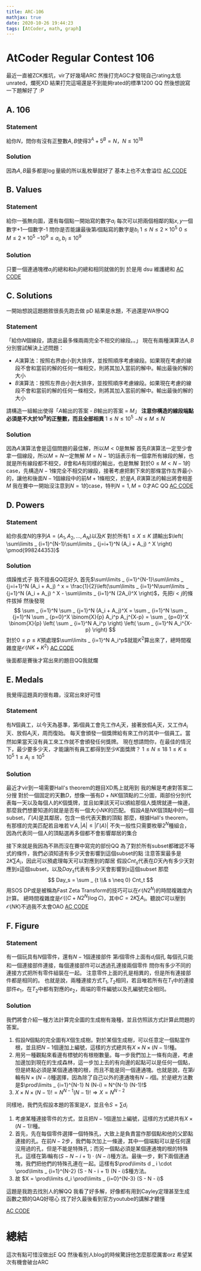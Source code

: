 ```yaml
---
title: ARC-106
mathjax: true
date: 2020-10-26 19:44:23
tags: [AtCoder, math, graph]
---
```


# AtCoder Regular Contest 106
最近一直被ZCK推坑，vir了好幾場ARC
然後打完AGC才發現自己rating太低unrated，爛死XD
結果打完這場還是不到能夠rated的標準1200 QQ
然後想說寫一下題解好了 :P

## A. 106
### Statement
給你$N$，問你有沒有正整數$A,B$使得$3^A+5^B = N$，$N \leq 10^{18}$
### Solution
因為$A,B$最多都是$\log$量級的所以亂枚舉就好了
基本上也不太會溢位
[AC CODE](https://atcoder.jp/contests/arc106/submissions/17615332)

## B. Values
### Statement
給你一張無向圖，還有每個點一開始寫的數字$a_i$
每次可以把兩個相鄰的點$x,y$一個數字+1一個數字-1
問你是否能讓最後第$i$個點寫的數字是$b_i$
$1 \leq N \leq 2 \times 10^5$
$0 \leq M \leq 2 \times 10^5$
$-10^9 \leq a_i, b_i \leq 10^9$
### Solution
只要一個連通塊裡$a_i$的總和和$b_i$的總和相同就做的到
於是用 dsu 維護總和
[AC CODE](https://atcoder.jp/contests/arc106/submissions/17617055)

## C. Solutions
一開始想說這題題敘很長先跑去做 pD
結果是水題，不過還是WA慘QQ
### Statement
「給你$N$個線段，請選出最多條兩兩完全不相交的線段。。」
現在有兩種演算法$A,B$分別嘗試解決上述問題：
- $A$演算法：按照右界由小到大排序，並按照順序考慮線段。如果現在考慮的線段不會和當前的解的任何一條相交，則將其加入當前的解中。輸出最後的解的大小
- $B$演算法：按照左界由小到大排序，並按照順序考慮線段。如果現在考慮的線段不會和當前的解的任何一條相交，則將其加入當前的解中。輸出最後的解的大小

請構造一組輸出使得「$A$輸出的答案 - $B$輸出的答案 = $M$」
**注意你構造的線段端點必須是不大於$10^9$的正整數，而且全部相異**
$1 \leq N \leq 10^5$
$-N \leq M \leq N$
### Solution
因為$A$演算法會是這個問題的最佳解，所以$M<0$是無解
首先$B$演算法一定至少會拿一個線段，所以$M=N$一定無解
$M=N-1$的話表示有一個拿所有線段的解，也就是所有線段都不相交，$B$會和$A$有同樣的輸出，也是無解
對於$0 \leq M < N-1$的case，先構造$N-1$條完全不相交的線段，接著考慮把剩下來的那條當作左界最小的，讓他和後面$N-1$個線段中的前$M+1$條相交，於是$A,B$演算法的輸出將會相差$M$
我在賽中一開始沒注意到$N = 1$的case，特判$N = 1, M = 0$才AC QQ
[AC CODE](https://atcoder.jp/contests/arc106/submissions/17628056)

## D. Powers
### Statement
給你長度$N$的序列$A = (A_1,A_2,\dots,A_N)$以及$K$
對於所有$1\leq X\leq K$
請輸出$\left( \sum\limits _ {i=1}^{N-1}\sum\limits _ {j=i+1}^N (A_i + A_j) ^ X \right) \pmod{998244353}$
### Solution
煩躁推式子
我不擅長QQ花好久
首先$\sum\limits _ {i=1}^{N-1}\sum\limits _ {j=i+1}^N (A_i + A_j) ^ x = \frac{1}{2}\left(\sum\limits _ {i=1}^N\sum\limits _ {j=1}^N (A_i + A_j) ^ X - \sum\limits _ {i=1}^N (2A_i)^X \right)$，先把$i < j$的條件拔掉
然後發現
$$
\sum _ {i=1}^N \sum _ {j=1}^N (A_i + A_j)^X = \sum _ {i=1}^N \sum _ {j=1}^N \sum _ {p=0}^X \binom{X}{p} A_i^p A_j^{X-p} = \sum _ {p=0}^X \binom{X}{p} \left( \sum _ {i=1}^N A_i^p \right) \left( \sum _ {i=1}^N A_i^{X-p} \right)
$$
對於$0\leq p\leq K$預處理$\sum\limits _ {i=1}^N A_i^p$就能$K^2$算出來了，總時間複雜度是$\mathcal{O}(NK+K^2)$
[AC CODE](https://atcoder.jp/contests/arc106/submissions/17629927)

後面都是賽後才寫出來的題目QQ我就爛

## E. Medals
我覺得這題真的很有趣，沒寫出來好可惜
### Statement
有$N$個員工，以今天為基準，第$i$個員工會先工作$A_i$天，接著放假$A_i$天，又工作$A_i$天、放假$A_i$天，周而復始。
每天會頒發一個獎牌給有來工作的其中一個員工。當然如果當天沒有員工來工作就不會頒發任何獎牌。
現在想請問你，在最佳的情況下，最少要多少天，才能讓所有員工都得到至少$K$面獎牌？
$1 \leq N \leq 18$
$1 \leq K \leq 10^5$
$1 \leq A_i \leq 10^5$
### Solution
最近才vir到一場需要Hall's theorem的題目XD馬上就用到
我的解是考慮對答案二分搜
對於一個固定的天數$D$，想像一張有$D+NK$個頂點的二分圖，兩部份分別代表每一天以及每個人的$K$個獎牌，並且如果該天可以頒給那個人獎牌就連一條邊，那麼我們想要知道的就是是否有一個大小$NK$的匹配。
假設$A$是$NK$個頂點中的一個subset，$\Gamma(A)$是其鄰居，包含一些代表天數的頂點
那麼，根據Hall's theorem，有那樣的完美匹配若且唯若$\forall A, |A| \leq |\Gamma(A)|$
不失一般性只需要枚舉$2^N$種組合，因為代表同一個人的頂點選再多個都不會影響鄰居的集合

接下來就是我因為不熟而沒在賽中寫完的部份QQ
為了對於所有subset都確認不等式的條件，我們必須知道有多少天會影響到這個subset的點
注意答案最多是$2K\sum A_i$，因此可以預處理每天可以對應到的鄰居
假設$Cnt_s$代表在$D$天內有多少天對應到$s$這個subset，以及$Day_s$代表有多少天會影響到$s$這個subset
那麼
$$
Day_s = \sum _ {t \\& s \neq 0} Cnt_t
$$
用SOS DP或是被稱為Fast Zeta Transform的技巧可以在$\mathcal{O}(N2^N)$的時間複雜度內計算。
總時間複雜度是$\mathcal{O}((C+N2^N)\log C)$，其中$C = 2K\sum A_i$。聽說$C$可以壓到$\mathcal{O}(NK)$不過我不太會OAO
[AC CODE](https://atcoder.jp/contests/arc106/submissions/17638981)

## F. Figure
### Statement
有一個玩具有$N$個零件，還有$N-1$個連接部件
第$i$個零件上面有$d_i$個孔
每個孔只能和一個連接部件連接，每個連接部件可以透過孔連接兩個零件
問你有多少不同的連接方式把所有零件組裝在一起。
注意零件上面的孔是相異的，但是所有連接部件都是相同的。
也就是說，兩種連接方式$T_1, T_2$相同，若且唯若所有在$T_1$中的連接部件$e_1$，在$T_2$中都有對應的$e_2$，兩端的零件編號以及孔編號完全相同。

### Solution
我們將會介紹一種方法計算完全圖的生成樹有幾種，並且仿照該方式計算此問題的答案。
1. 假設$N$個點的完全圖有$X$個生成樹。對於某個生成樹，可以任意定一個點當作根，並且把$N-1$個邊加上編號，這樣的方式總共有$X \times N \times (N-1)!$種。
2. 用另一種觀點來看邊有標號的有根樹數量。每一步我們加上一條有向邊，考慮加邊加到現在的生成森林，這一步加上去的有向邊的起點可以是任何一個點，但是終點必須是某個連通塊的根，而且不能是同一個連通塊。也就是說，在第$i$輪有$N \times (N-i)$種選擇，因為除了自己以外的連通塊有$N-i$個。於是總方法數是$\prod\limits _ {i=1}^{N-1} N (N-i) = N^{N-1} (N-1)!$
3. $X \times N \times (N-1)! = N^{N-1} (N-1)! \Rightarrow X = N^{N-2}$

同樣地，我們先假設本題的答案是$X$，並且令$S = \sum d _ i$
1. 考慮某種連接零件的方式，並且把$N-1$個邊加上編號，這樣的方式總共有$X \times (N-1)!$種。
2. 首先，先在每個零件選擇一個特殊孔，大致上是負責當作那個點和他的父節點連接的孔。在前$N-2$步，我們每次加上一條邊，其中一個端點可以是任何還沒用過的孔，但是不能是特殊孔；而另一個點必須是某個連通塊的根的特殊孔。這樣在第$i$輪有$(S - N - i + 1) \cdot (N - i)$種方法。最後一步，剩下兩個連通塊，我們把他們的特殊孔連在一起。這樣有$\prod\limits d _ i \cdot \prod\limits _ {i=1}^{N-2} (S - N - i + 1) (N - i)$種方法。
3. 故 $X = \prod\limits d_i \prod\limits _ {i=0}^{N-3} (S - N - i)$

這題是我跑去找別人的解QQ
我看了好多解，好像都有用到Cayley定理甚至生成函數之類的QAQ好噁心
找了好久最後看到官方youtube的講解才聽懂

[AC CODE](https://atcoder.jp/contests/arc106/submissions/17675336)

# 總結
這次有點可惜沒做出E QQ
然後看別人blog的時候驚訝他怎麼那麼厲害orz
希望某次有機會破台ARC
